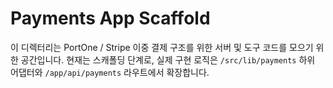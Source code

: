 # Payments App Scaffold

이 디렉터리는 PortOne / Stripe 이중 결제 구조를 위한 서버 및 도구 코드를 모으기 위한 공간입니다. 현재는 스캐폴딩 단계로, 실제 구현 로직은 `/src/lib/payments` 하위 어댑터와 `/app/api/payments` 라우트에서 확장합니다.
